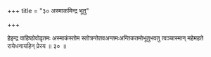 +++
title = "३० अस्माकमिन्द्र भूतु"

+++

हेइन्द्र वाहिष्ठोवोढृतमः अस्माकंस्तोम स्तोत्रन्तेतवअन्तमःअन्तिकतमोभूतुभवतु त्वञ्चास्मान् महेमहते रायेधनायहिन् प्रेरय ॥ ३० ॥